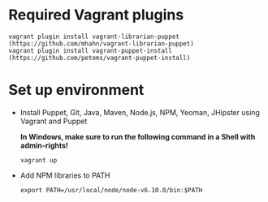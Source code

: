 # Required Vagrant plugins

```
vagrant plugin install vagrant-librarian-puppet (https://github.com/mhahn/vagrant-librarian-puppet)
vagrant plugin install vagrant-puppet-install (https://github.com/petems/vagrant-puppet-install)
```
# Set up environment

* Install Puppet, Git, Java, Maven, Node.js, NPM, Yeoman, JHipster using Vagrant and Puppet

  **In Windows, make sure to run the following command in a Shell with admin-rights!**

  ```
  vagrant up
  ```

* Add NPM libraries to PATH
 
  ```
  export PATH=/usr/local/node/node-v6.10.0/bin:$PATH
  ```
 
